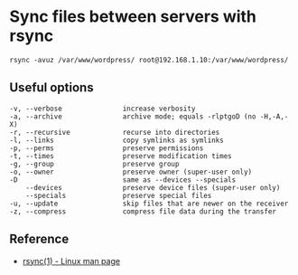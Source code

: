 # Sync files between servers with rsync
```shell
rsync -avuz /var/www/wordpress/ root@192.168.1.10:/var/www/wordpress/
```

## Useful options
```shell
-v, --verbose               increase verbosity
-a, --archive               archive mode; equals -rlptgoD (no -H,-A,-X)
-r, --recursive             recurse into directories
-l, --links                 copy symlinks as symlinks
-p, --perms                 preserve permissions
-t, --times                 preserve modification times
-g, --group                 preserve group
-o, --owner                 preserve owner (super-user only)
-D                          same as --devices --specials
    --devices               preserve device files (super-user only)
    --specials              preserve special files
-u, --update                skip files that are newer on the receiver
-z, --compress              compress file data during the transfer
```

## Reference
- [rsync(1) - Linux man page](https://linux.die.net/man/1/rsync)